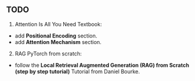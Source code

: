 ## TODO

1. Attention Is All You Need Textbook:
  - add **Positional Encoding** section.
  - add **Attention Mechanism** section.

2. RAG PyTorch from scratch:
  - follow the **Local Retrieval Augmented Generation (RAG) from Scratch (step by step tutorial)** Tutorial from Daniel Bourke.